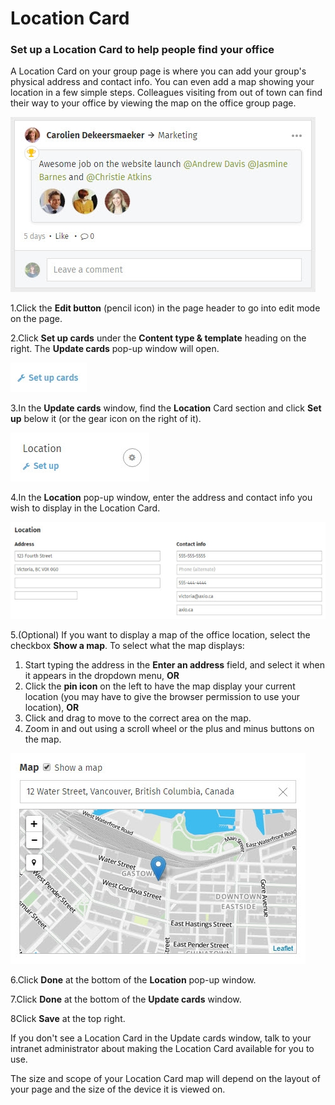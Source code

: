# Location Card

### Set up a Location Card to help people find your office

A Location Card on your group page is where you can add your group's physical address and contact info. You can even add a map showing your location in a few simple steps. Colleagues visiting from out of town can find their way to your office by viewing the map on the office group page.

![](../../../.gitbook/assets/1%20%283%29.jpg)



1.Click the **Edit button** \(pencil icon\) in the page header to go into edit mode on the page.

2.Click **Set up cards** under the **Content type & template** heading on the right. The **Update cards** pop-up window will open.

  


![](../../../.gitbook/assets/2%20%2851%29.jpg)

3.In the **Update cards** window, find the **Location** Card section and click **Set up** below it \(or the gear icon on the right of it\).

![](../../../.gitbook/assets/3%20%2827%29.jpg)

4.In the **Location** pop-up window, enter the address and contact info you wish to display in the Location Card.

![](../../../.gitbook/assets/4%20%289%29.jpg)



5.\(Optional\) If you want to display a map of the office location, select the checkbox **Show a map**. To select what the map displays:

1. Start typing the address in the **Enter an address** field, and select it when it appears in the dropdown menu, **OR**
2. Click the **pin icon** on the left to have the map display your current location \(you may have to give the browser permission to use your location\), **OR**
3. Click and drag to move to the correct area on the map.
4. Zoom in and out using a scroll wheel or the plus and minus buttons on the map.

![](../../../.gitbook/assets/5%20%2815%29.jpg)

6.Click **Done** at the bottom of the **Location** pop-up window.

7.Click **Done** at the bottom of the **Update cards** window.

8Click **Save** at the top right.

If you don't see a Location Card in the Update cards window, talk to your intranet administrator about making the Location Card available for you to use.

The size and scope of your Location Card map will depend on the layout of your page and the size of the device it is viewed on.  
 

  


